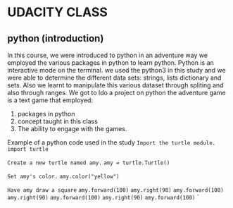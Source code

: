 # UDACITY CLASS 
## python (introduction)
In this course, we were introduced to python in an adventure way we employed 
the various packages in python to learn python. Python is an interactive mode on the terminal.
we used the python3 in this study and we were able to determine the different data sets: strings, lists
dictionary and sets. Also we learnt to manipulate this various dataset through spliting and also through ranges.
We got to ldo a project on python the adventure game is a text game that employed:
1. packages in python 
2. concept taught in this class
3. The ability to engage with the games.

Example of a python code used in the study
`Import the turtle module.`
`import turtle`

`Create a new turtle named amy.`
`amy = turtle.Turtle()`

`Set amy's color.`
`amy.color("yellow")`

`Have amy draw a square`
`amy.forward(100)`
`amy.right(90)`
`amy.forward(100)`
`amy.right(90)`
`amy.forward(100)`
`amy.right(90)`
`amy.forward(100)`
`
